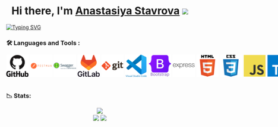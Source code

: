 <h1 align="center">Hi there, I'm <a href="https://vk.com/an_stavrova" target="_blank">Anastasiya Stavrova</a> 
<img src="https://github.com/blackcater/blackcater/raw/main/images/Hi.gif" height="32"/></h1>

[![Typing SVG](https://readme-typing-svg.herokuapp.com?font=Fira+Code&size=30&duration=10000&pause=30000&color=000000&center=true&vCenter=true&width=1500&lines=Student+of+the+2nd+year+of+the+TSU+Higher+IT+School%2C+beginning+frontend+developer.+)](https://git.io/typing-svg)

### :hammer_and_wrench: Languages and Tools :
<div style="display: flex;">
  <img src="https://raw.githubusercontent.com/devicons/devicon/ca28c779441053191ff11710fe24a9e6c23690d6/icons/github/github-original-wordmark.svg" width="60px"/>
  &nbsp;
  <img src="https://raw.githubusercontent.com/devicons/devicon/ca28c779441053191ff11710fe24a9e6c23690d6/icons/postman/postman-original-wordmark.svg" width="60px"/>
  &nbsp;
  <img src="https://raw.githubusercontent.com/devicons/devicon/ca28c779441053191ff11710fe24a9e6c23690d6/icons/swagger/swagger-original-wordmark.svg" width="60px"/>
  &nbsp;
  <img src="https://raw.githubusercontent.com/devicons/devicon/ca28c779441053191ff11710fe24a9e6c23690d6/icons/gitlab/gitlab-original-wordmark.svg" width="60px"/>
  &nbsp;
  <img src="https://raw.githubusercontent.com/devicons/devicon/ca28c779441053191ff11710fe24a9e6c23690d6/icons/git/git-original-wordmark.svg" width="60px"/>
  &nbsp;
  <img src="https://raw.githubusercontent.com/devicons/devicon/ca28c779441053191ff11710fe24a9e6c23690d6/icons/vscode/vscode-original-wordmark.svg" width="60px"/>
  &nbsp;
  <img src="https://raw.githubusercontent.com/devicons/devicon/ca28c779441053191ff11710fe24a9e6c23690d6/icons/bootstrap/bootstrap-original-wordmark.svg" width="60px"/>
  &nbsp;
  <img src="https://raw.githubusercontent.com/devicons/devicon/ca28c779441053191ff11710fe24a9e6c23690d6/icons/express/express-original-wordmark.svg" width="60px"/>
  &nbsp;
  <img src="https://raw.githubusercontent.com/devicons/devicon/ca28c779441053191ff11710fe24a9e6c23690d6/icons/html5/html5-original-wordmark.svg" width="60px"/>
  &nbsp;
  <img src="https://raw.githubusercontent.com/devicons/devicon/ca28c779441053191ff11710fe24a9e6c23690d6/icons/css3/css3-original-wordmark.svg" width="60px"/>
  &nbsp;
  <img src="https://raw.githubusercontent.com/devicons/devicon/ca28c779441053191ff11710fe24a9e6c23690d6/icons/javascript/javascript-original.svg" width="60px"/>
  &nbsp;
   <img src="https://raw.githubusercontent.com/devicons/devicon/ca28c779441053191ff11710fe24a9e6c23690d6/icons/typescript/typescript-original.svg" width="60px"/>
  &nbsp;
  <img src="https://raw.githubusercontent.com/devicons/devicon/ca28c779441053191ff11710fe24a9e6c23690d6/icons/react/react-original-wordmark.svg" width="60px"/>
  &nbsp;
  <img src="https://raw.githubusercontent.com/devicons/devicon/ca28c779441053191ff11710fe24a9e6c23690d6/icons/mongoose/mongoose-original-wordmark.svg" width="60px"/>
  &nbsp;
  <img src="https://raw.githubusercontent.com/devicons/devicon/ca28c779441053191ff11710fe24a9e6c23690d6/icons/mongodb/mongodb-original-wordmark.svg" width="60px"/>
  &nbsp;
  <img src="https://raw.githubusercontent.com/devicons/devicon/ca28c779441053191ff11710fe24a9e6c23690d6/icons/postgresql/postgresql-original-wordmark.svg" width="60px"/>
  &nbsp;
  <img src="https://raw.githubusercontent.com/devicons/devicon/ca28c779441053191ff11710fe24a9e6c23690d6/icons/mysql/mysql-original-wordmark.svg" width="60px"/>
  &nbsp;
</div>

<br/>

### 📉 Stats:
<div align="center">

  <img src="http://github-profile-summary-cards.vercel.app/api/cards/profile-details?username=Anastasiya-Stavrova&theme=algolia" />

  <div align="center">
    <img src="http://github-profile-summary-cards.vercel.app/api/cards/stats?username=Anastasiya-Stavrova&theme=algolia" />
    <img src="http://github-profile-summary-cards.vercel.app/api/cards/productive-time?username=Anastasiya-Stavrova&theme=algolia&utcOffset=8"/> 
  </div>

</div>




<!---
AnastasiaStavrova/AnastasiaStavrova is a ✨ special ✨ repository because its `README.md` (this file) appears on your GitHub profile.
You can click the Preview link to take a look at your changes.
--->
